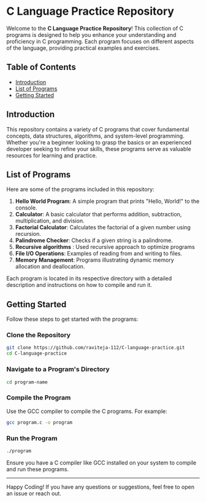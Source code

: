 # C Language Practice Repository

Welcome to the **C Language Practice Repository**! This collection of C programs is designed to help you enhance your understanding and proficiency in C programming. Each program focuses on different aspects of the language, providing practical examples and exercises.

## Table of Contents

- [Introduction](#introduction)
- [List of Programs](#list-of-programs)
- [Getting Started](#getting-started)


## Introduction

This repository contains a variety of C programs that cover fundamental concepts, data structures, algorithms, and system-level programming. Whether you're a beginner looking to grasp the basics or an experienced developer seeking to refine your skills, these programs serve as valuable resources for learning and practice.

## List of Programs

Here are some of the programs included in this repository:

1. **Hello World Program**: A simple program that prints "Hello, World!" to the console.
2. **Calculator**: A basic calculator that performs addition, subtraction, multiplication, and division.
3. **Factorial Calculator**: Calculates the factorial of a given number using recursion.
4. **Palindrome Checker**: Checks if a given string is a palindrome.
5. **Recursive algorithms** : Used recursive approach to optimize programs
6. **File I/O Operations**: Examples of reading from and writing to files.
7. **Memory Management**: Programs illustrating dynamic memory allocation and deallocation.


Each program is located in its respective directory with a detailed description and instructions on how to compile and run it.

## Getting Started

Follow these steps to get started with the programs:

### Clone the Repository

```bash
git clone https://github.com/raviteja-112/C-language-practice.git
cd C-language-practice
```

### Navigate to a Program's Directory

```bash
cd program-name
```

### Compile the Program

Use the GCC compiler to compile the C programs. For example:

```bash
gcc program.c -o program
```

### Run the Program

```bash
./program
```

Ensure you have a C compiler like GCC installed on your system to compile and run these programs.


---

Happy Coding! If you have any questions or suggestions, feel free to open an issue or reach out.

